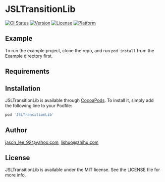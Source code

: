 # JSLTransitionLib

[![CI Status](https://img.shields.io/travis/jason_lee_92@yahoo.com/JSLTransitionLib.svg?style=flat)](https://travis-ci.org/jason_lee_92@yahoo.com/JSLTransitionLib)
[![Version](https://img.shields.io/cocoapods/v/JSLTransitionLib.svg?style=flat)](https://cocoapods.org/pods/JSLTransitionLib)
[![License](https://img.shields.io/cocoapods/l/JSLTransitionLib.svg?style=flat)](https://cocoapods.org/pods/JSLTransitionLib)
[![Platform](https://img.shields.io/cocoapods/p/JSLTransitionLib.svg?style=flat)](https://cocoapods.org/pods/JSLTransitionLib)

## Example

To run the example project, clone the repo, and run `pod install` from the Example directory first.

## Requirements

## Installation

JSLTransitionLib is available through [CocoaPods](https://cocoapods.org). To install
it, simply add the following line to your Podfile:

```ruby
pod 'JSLTransitionLib'
```

## Author

jason_lee_92@yahoo.com, lishuo@zhihu.com

## License

JSLTransitionLib is available under the MIT license. See the LICENSE file for more info.

